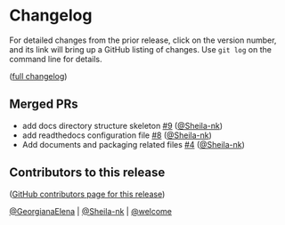 # Changelog

For detailed changes from the prior release, click on the version number, and
its link will bring up a GitHub listing of changes. Use `git log` on the
command line for details.

([full changelog](https://github.com/jupyterhub/pytest-jupyterhub/compare/0a6ed6d634f8bd9ae294a367fad1757f521f18b1...3407b07596b0be6cc141a8a671fa8be2257d1c80))

## Merged PRs

- add docs directory structure skeleton [#9](https://github.com/jupyterhub/pytest-jupyterhub/pull/9) ([@Sheila-nk](https://github.com/Sheila-nk))
- add readthedocs configuration file [#8](https://github.com/jupyterhub/pytest-jupyterhub/pull/8) ([@Sheila-nk](https://github.com/Sheila-nk))
- Add documents and packaging related files [#4](https://github.com/jupyterhub/pytest-jupyterhub/pull/4) ([@Sheila-nk](https://github.com/Sheila-nk))

## Contributors to this release

([GitHub contributors page for this release](https://github.com/jupyterhub/pytest-jupyterhub/graphs/contributors?from=2022-12-12&to=2022-12-20&type=c))

[@GeorgianaElena](https://github.com/search?q=repo%3Ajupyterhub%2Fpytest-jupyterhub+involves%3AGeorgianaElena+updated%3A2022-12-12..2022-12-20&type=Issues) | [@Sheila-nk](https://github.com/search?q=repo%3Ajupyterhub%2Fpytest-jupyterhub+involves%3ASheila-nk+updated%3A2022-12-12..2022-12-20&type=Issues) | [@welcome](https://github.com/search?q=repo%3Ajupyterhub%2Fpytest-jupyterhub+involves%3Awelcome+updated%3A2022-12-12..2022-12-20&type=Issues)